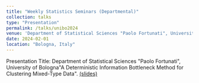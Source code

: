 ```yaml
---
title: "Weekly Statistics Seminars (Departmental)"
collection: talks
type: "Presentation"
permalink: /talks/unibo2024
venue: 'Department of Statistical Sciences "Paolo Fortunati", University of Bologna'
date: 2024-02-01
location: "Bologna, Italy"
---
```


Presentation Title: Department of Statistical Sciences "Paolo Fortunati", University of Bologna"A Deterministic Information Bottleneck Method for Clustering Mixed-Type Data". [(slides)](https://drive.google.com/file/d/169A6donyErDGpdvdnjiJ3extQCyczuuI/view?usp=sharing)